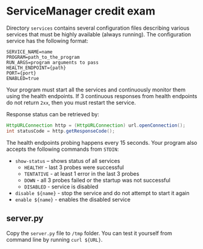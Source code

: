 # ServiceManager credit exam
Directory `services` contains several configuration files describing various services that must be highly available
(always running).
The configuration service has the following format:
```
SERVICE_NAME=name
PROGRAM=path_to_the_program
RUN_ARGS=program arguments to pass
HEALTH_ENDPOINT={path}
PORT={port}
ENABLED=true
```
Your program must start all the services and continuously monitor them using the health endpoints. If 3 continuous 
responses from health endpoints do not return `2xx`, then you must restart the service.

Response status can be retrieved by:
```java
HttpURLConnection http = (HttpURLConnection) url.openConnection();
int statusCode = http.getResponseCode();
```

The health endpoints probing happens every 15 seconds. Your program also accepts the following commands from `STDIN`:
- `show-status` – shows status of all services
    - `HEALTHY` - last 3 probes were successful
    - `TENTATIVE` - at least 1 error in the last 3 probes
    - `DOWN` - all 3 probes failed or the startup was not successful
    - `DISABLED` - service is disabled
- `disable ${name}` - stop the service and do not attempt to start it again
- `enable ${name}` - enables the disabled service

## server.py
Copy the `server.py` file to `/tmp` folder. You can test it yourself from command line by running `curl ${URL}`.
